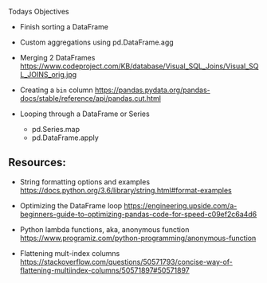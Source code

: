 Todays Objectives

* Finish sorting a DataFrame

* Custom aggregations using 
pd.DataFrame.agg

* Merging 2 DataFrames
https://www.codeproject.com/KB/database/Visual_SQL_Joins/Visual_SQL_JOINS_orig.jpg

* Creating a `bin` column
https://pandas.pydata.org/pandas-docs/stable/reference/api/pandas.cut.html

* Looping through a DataFrame or Series
    - pd.Series.map
    - pd.DataFrame.apply

Resources:
----------

* String formatting options and examples
https://docs.python.org/3.6/library/string.html#format-examples

* Optimizing the DataFrame loop
https://engineering.upside.com/a-beginners-guide-to-optimizing-pandas-code-for-speed-c09ef2c6a4d6

* Python lambda functions, aka, anonymous function
https://www.programiz.com/python-programming/anonymous-function

* Flattening mult-index columns
https://stackoverflow.com/questions/50571793/concise-way-of-flattening-multiindex-columns/50571897#50571897
